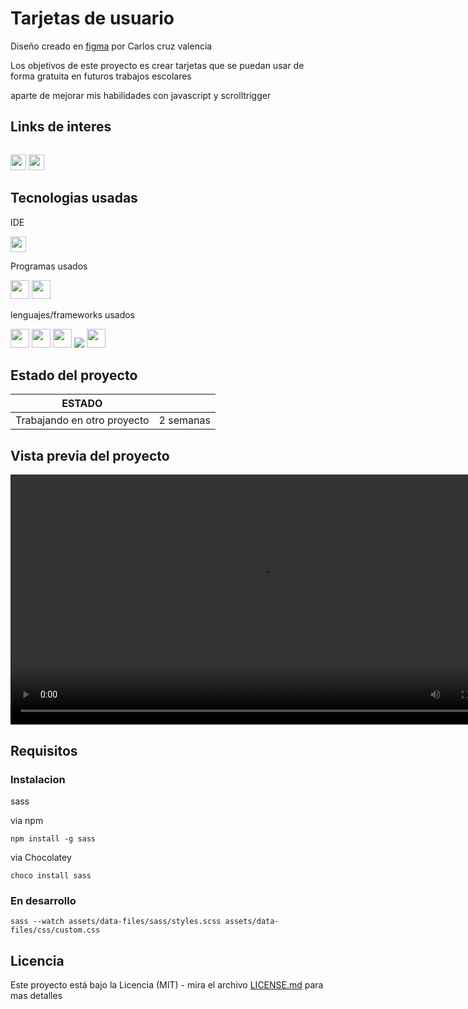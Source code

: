 # Tarjetas de usuario 

Diseño creado en <a href="https://www.figma.com/file/kP0SJhf4iDDa9kAzsz1LM1/Github-projects?node-id=0%3A1">figma</a> por Carlos cruz valencia

Los objetivos de este proyecto es crear tarjetas que se puedan usar de forma gratuita en futuros trabajos escolares

aparte de mejorar mis habilidades con javascript y scrolltrigger
## Links de interes
<!-- link a correo -->
<code> <a href="mailto:a2carcruzinfo@gmail.com"><img height="25" src="https://img.shields.io/badge/Gmail-D14836?style=for-the-badge&logo=gmail&logoColor=white"></a></code>
<code><a a href="https://www.figma.com/file/kP0SJhf4iDDa9kAzsz1LM1/Github-projects?node-id=0%3A1"><img height="25" src="https://img.shields.io/badge/Figma-F24E1E?style=for-the-badge&logo=figma&logoColor=white"></a></code>

## Tecnologias usadas
IDE
<!-- visual studio code -->
<code><img height="25" src="https://img.shields.io/badge/Visual_Studio_Code-0078D4?style=for-the-badge&logo=visual%20studio%20code&logoColor=white"></code>

Programas usados
<!-- figma -->
<code><img height="30" src="https://img.shields.io/badge/Figma-F24E1E?style=for-the-badge&logo=figma&logoColor=white"></code><!-- gitkraken -->
<code><img height="30" src="https://img.shields.io/badge/GitKraken-179287?style=for-the-badge&logo=GitKraken&logoColor=white"></code>

lenguajes/frameworks usados
<!-- html -->
<code><img height="30" src="https://img.shields.io/badge/HTML5-E34F26?style=for-the-badge&logo=html5&logoColor=white"></code><!-- css -->
<code><img height="30" src="https://img.shields.io/badge/CSS3-1572B6?style=for-the-badge&logo=css3&logoColor=white"></code><!-- sass -->
<code><img height="30" src="https://img.shields.io/badge/Sass-CC6699?style=for-the-badge&logo=sass&logoColor=white"></code><!-- javascript -->
<code><img src="https://img.shields.io/badge/JavaScript-323330?style=for-the-badge&logo=javascript&logoColor=F7DF1E"></img></code><!-- srolltrigger -->
<code><img src="https://camo.githubusercontent.com/12c4402a62af1a832fe34f8f60d5494706dd433de5fe65c472d6fa66f0f5578e/687474703a2f2f677265656e736f636b2e636f6d2f5f696d672f6769746875622f7468756d622d7363726f6c6c747269676765722d736d616c6c2e676966" height="30"></img></code>

## Estado del proyecto
|             ESTADO                |             |
| -------------------------- | :----------------: | 
| Trabajando en otro proyecto           |         2 semanas     |  

## Vista previa del proyecto
<video src="preview.mp4" autoplay height="400"></video>

## Requisitos

### Instalacion
sass

via npm
```shell
npm install -g sass
```
via Chocolatey
```shell
choco install sass
```

### En desarrollo
```shell
sass --watch assets/data-files/sass/styles.scss assets/data-files/css/custom.css
```
## Licencia
Este proyecto está bajo la Licencia (MIT) - mira el archivo <a href="https://github.com/Carloscruzvalencia/user-cards/blob/main/LICENSE">LICENSE.md</a>  para mas detalles

